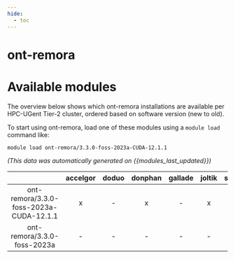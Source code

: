```yaml
---
hide:
  - toc
---
```


ont-remora
==========

# Available modules


The overview below shows which ont-remora installations are available per HPC-UGent Tier-2 cluster, ordered based on software version (new to old).

To start using ont-remora, load one of these modules using a `module load` command like:

```shell
module load ont-remora/3.3.0-foss-2023a-CUDA-12.1.1
```

*(This data was automatically generated on {{modules_last_updated}})*  

| |accelgor|doduo|donphan|gallade|joltik|shinx|
| :---: | :---: | :---: | :---: | :---: | :---: | :---: |
|ont-remora/3.3.0-foss-2023a-CUDA-12.1.1|x|-|x|-|x|-|
|ont-remora/3.3.0-foss-2023a|-|-|-|-|-|x|
